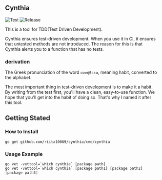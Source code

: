 ## Cynthia
![Test](https://github.com/riita10069/cynthia/workflows/Build/badge.svg)
![Release](https://github.com/riita10069/cynthia/workflows/Release/badge.svg)

This is a tool for TDD(Test Driven Development).

Cynthia ensures test-driven development. When you use it in CI, it ensures that untested methods are not introduced.
The reason for this is that Cynthia alerts you to a function that has no tests.

### derivation
The Greek pronunciation of the word `συνήθεια`, meaning habit, converted to the alphabet.

The most important thing in test-driven development is to make it a habit.
By writing from the test first, you'll have a clean, easy-to-use function.
We hope that you'll get into the habit of doing so.
That's why I named it after this tool.

## Getting Stated
### How to Install

```
go get github.com/riita10069/cynthia/cmd/cynthia
```

### Usage Example
```
go vet -vettool=`which cynthia` [package path]
go vet -vettool=`which cynthia` [package path1] [package path2] [package path3]
```
